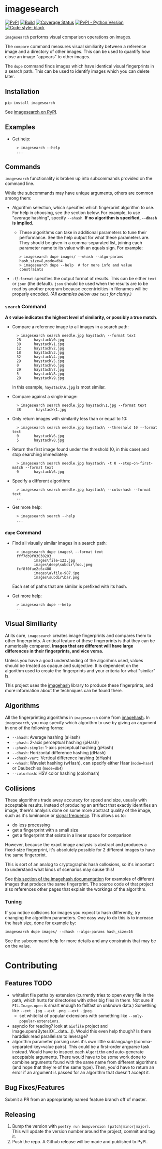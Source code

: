 # imagesearch

[![PyPI](https://img.shields.io/pypi/v/imagesearch)](
https://pypi.org/project/imagesearch/)
[![Build](https://github.com/t-mart/imagesearch/workflows/Build/badge.svg?branch=master)](
https://github.com/t-mart/imagesearch/actions?query=branch%3Amaster)
[![Coverage Status](https://coveralls.io/repos/github/t-mart/imagesearch/badge.svg?branch=master)](
https://coveralls.io/github/t-mart/imagesearch?branch=master)
[![PyPI - Python Version](https://img.shields.io/pypi/pyversions/imagesearch)](
https://pypi.org/project/imagesearch/)
[![Code style: black](https://img.shields.io/badge/code%20style-black-000000.svg)](
https://github.com/psf/black)

`imagesearch` performs visual comparison operations on images.

The `compare` command measures visual similiarity between a reference image and a directory of other
images. This can be used to quantify how close an image "appears" to other images.

The `dupe` command finds images which have identical visual fingerprints in a search path. This
can be used to identify images which you can delete later.

## Installation

    pip install imagesearch

See [imagesearch on PyPI](https://pypi.org/project/imagesearch/).

## Examples

- Get help:

        > imagesearch --help
        ...

## Commands

`imagesearch` functionality is broken up into subcommands provided on the command line.

While the subcommands may have unique arguments, others are common among them:

- Algorithm selection, which specifies which fingerprint algorithm to use. For help in choosing, see
  the section below. For example, to use "average hashing", specify `--ahash`. **If no algorithm is
  specified, `--dhash` is implied.**

  - These algorithms can take in additional parameters to tune their performance. See the help
    output for what these parameters are. They should be given in a comma-separated list, joining
    each parameter name to its value with an equals sign. For example:

    ```
    > imagesearch dupe images/ --whash --algo-params hash_size=8,mode=db4
    > imagesearch dupe --help  # for more info and value constraints
    ```

- `-f`/`-format` specifies the output format of results. This can be either `text` or `json` (the
  default). `json` should be used when the results are to be read by another program because
  eccentricities in filenames will be properly encoded. _(All examples below use `text` for
  clarity.)_

### `search` Command

**A `0` value indicates the highest level of similarity, or possibly a true match.**

- Compare a reference image to all images in a search path:

        > imagesearch search needle.jpg haystack\ --format text
        28      haystack\0.jpg
        38      haystack\1.jpg
        12      haystack\2.jpg
        18      haystack\3.jpg
        32      haystack\4.jpg
        29      haystack\5.jpg
        0       haystack\6.jpg
        29      haystack\7.jpg
        5       haystack\8.jpg
        28      haystack\9.jpg

    In this example, `haystack\6.jpg` is most similar.

- Compare against a single image:

        > imagesearch search needle.jpg haystack\1.jpg --format text
        38       haystack\1.jpg

- Only return images with similarity less than or equal to 10:

        > imagesearch search needle.jpg haystack\ --threshold 10 --format text
        0       haystack\6.jpg
        5       haystack\8.jpg

- Return the first image found under the threshold (0, in this case) and stop searching immediately:

        > imagesearch search needle.jpg haystack\ -t 0 --stop-on-first-match --format text
        0       haystack\6.jpg

- Specify a different algorithm:

        > imagesearch search needle.jpg haystack\ --colorhash --format text
        ...

- Get more help:

        > imagesearch search --help
        ...

### `dupe` Command

- Find all visually similar images in a search path:

        > imagesearch dupe images\ --format text
        fff7db9f03030203
                images\file-123.jpg
                images\deep\subdir\foo.jpeg
        fcf8f0fae2c6c400
                images\a\file-987.jpg
                images\subdir\bar.png

    Each set of paths that are similar is prefixed with its hash.

- Get more help:

        > imagesearch dupe --help
        ...

## Visual Similiarity

At its core, `imagesearch` creates image fingerprints and compares them to other fingerprints. A
critical feature of these fingerprints is that they can be numerically compared. **Images that are
different will have large differences in their fingerprints, and vice versa.**

Unless you have a good understanding of the algorihms used, values should be treated as opaque and
subjective. It is dependent on the algorithm used to create the fingerprints and your criteria for
what "similar" is.

This project uses the
[imagehash](https://github.com/JohannesBuchner/imagehash) library to produce these fingerprints, and
more information about the techniques can be found there.

## Algorithms

All the fingerprinting algorithms in `imagesearch` come from
[imagehash](https://github.com/JohannesBuchner/imagehash). In `imagesearch`, you may specify which
algorithm to use by giving an argument in one of the following forms:

- `--ahash`: Average hashing (aHash)
- `--phash`: 2-axis perceptual hashing (pHash)
- `--phash-simple`: 1-axis perceptual hashing (pHash)
- `--dhash`: Horizontal difference hashing (dHash)
- `--dhash-vert`: Vertical difference hashing (dHash)
- `--whash`: Wavelet hashing (wHash), can specify either Haar (`mode=haar`) or Daubechies
  (`mode=db4`)
- `--colorhash`: HSV color hashing (colorhash)

## Collisions
These algorithms trade away accuracy for speed and size, usually with acceptable results. Instead of
producing an artifact that exactly identifies an image, there's analysis done on some more abstract
quality of the image, such as it's luminance or
[signal frequency](https://en.wikipedia.org/wiki/Discrete_cosine_transform). This allows us
to:
- do less processing
- get a fingerprint with a small size
- get a fingerprint that exists in a linear space for comparison

However, because the exact image analysis is abstract and produces a fixed-size fingerprint, it's
absolutely possible for 2 different images to have the same fingerprint.

This is sort of an analog to cryptographic hash collosions, so it's important to understand what
kinds of scenarios may cause this!

See
[this section of the imagehash documentation](
https://github.com/JohannesBuchner/imagehash#example-results) for examples of different images that
produce the same fingerprint. The source code of that project also references other pages that
explain the workings of the algorithm.

### Tuning
If you notice collisions for images you expect to hash differently, try changing the algorithm
parameters. One easy way to do this is to increase the hash size, done for example by:

```
imagesearch dupe images/ --dhash --algo-params hash_size=16
```

See the subcommand help for more details and any constraints that may be on the value.

# Contributing

## Features TODO

- whitelist file paths by extension (currently tries to open every file in the path, which
  hurts for directories with other big files in them. Not sure if `PIL.Image.open` is smart enough
  to failfast on unknown data.) Something like `--ext .jpg --ext .png --ext .jpeg`.
  - set whitelist of popular extensions with something like `--only-popular-extensions`.
- asyncio for reading? look at `aiofile` project and Image.open(BytesIO(...data...)). Would this
  even help though? Is there harddisk read parallelism to leverage?
- algorithm parameter parsing uses it's own little sublanguage (comma-separated key=value pairs).
  This could be a first-order argparse task instead. Would have to inspect each `Algorithm` and
  auto-generate acceptable arguments. There would have to be some work done to combine arguments
  found with the same name from different algorithms (and hope that they're of the same type). Then,
  you'd have to return an error if an argument is passed for an algorithm that doesn't accept it.

## Bug Fixes/Features

Submit a PR from an appropriately named feature branch off of master.

## Releasing

1. Bump the version with `poetry run bumpversion [patch|minor|major]`. This will update the version
number around the project, commit and tag it.
2. Push the repo. A Github release will be made and published to PyPI.
